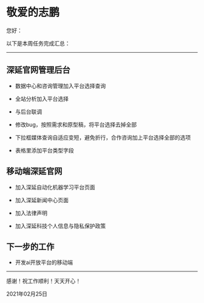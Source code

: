 # 敬爱的志鹏

您好：

以下是本周任务完成汇总：

---

## 深延官网管理后台

- 数据中心和咨询管理加入平台选择查询

- 全站分析加入平台选择

- 与后台联调
- 修改bug，按照需求和原型稿，将平台选择去掉全部
- 下拉框媒体查询自适应变短，避免折行，合作咨询加上平台选择全部的选项
- 表格里添加平台类型字段

## 移动端深延官网

- 加入深延自动化机器学习平台页面

- 加入深延新闻中心页面

- 加入法律声明

- 加入深延科技个人信息与隐私保护政策

## 下一步的工作

- 开发ai开放平台的移动端

---
感谢！祝工作顺利！天天开心！

2021年02月25日
